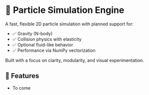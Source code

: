 # 🧪 Particle Simulation Engine

A fast, flexible 2D particle simulation with planned support for:
- ✅ Gravity (N-body)
- ✅ Collision physics with elasticity
- ✅ Optional fluid-like behavior
- ✅ Performance via NumPy vectorization

Built with a focus on clarity, modularity, and visual experimentation.

## 🔧 Features
- To come


